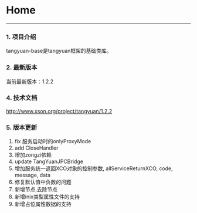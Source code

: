 # Home

------

### 1. 项目介绍

tangyuan-base是tangyuan框架的基础类库。

### 2. 最新版本

当前最新版本：1.2.2

### 4. 技术文档

<http://www.xson.org/project/tangyuan/1.2.2>

### 5. 版本更新

1. fix 服务启动时的onlyProxyMode
2. add CloseHandler
3. 增加zongzi依赖
4. update TangYuanJPCBridge
5. 增加服务统一返回XCO对象的控制参数, allServiceReturnXCO, code, message, data
6. 修复默认值中负数的问题
7. 新增<ss-aop>节点,去除<init>节点
8. 新增inix类型属性文件的支持
9. 新增占位属性数据的支持
